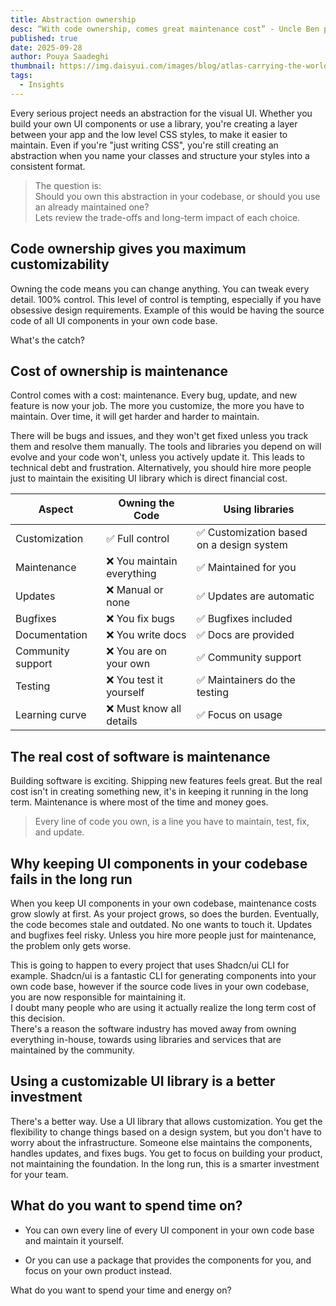 ```yaml
---
title: Abstraction ownership
desc: “With code ownership, comes great maintenance cost” - Uncle Ben probably.
published: true
date: 2025-09-28
author: Pouya Saadeghi
thumbnail: https://img.daisyui.com/images/blog/atlas-carrying-the-world.webp
tags:
  - Insights
---
```



<script>
  import Translate from "$components/Translate.svelte"
</script>

Every serious project needs an abstraction for the visual UI. Whether you build your own UI components or use a library, you're creating a layer between your app and the low level CSS styles, to make it easier to maintain. Even if you're "just writing CSS", you're still creating an abstraction when you name your classes and structure your styles into a consistent format.  

> The question is:  
Should you own this abstraction in your codebase, or should you use an already maintained one?  
Lets review the trade-offs and long-term impact of each choice.

## Code ownership gives you maximum customizability

Owning the code means you can change anything. You can tweak every detail. 100% control. This level of control is tempting, especially if you have obsessive design requirements. Example of this would be having the source code of all UI components in your own code base.

What's the catch?

## Cost of ownership is maintenance

Control comes with a cost: maintenance. Every bug, update, and new feature is now your job. The more you customize, the more you have to maintain. Over time, it will get harder and harder to maintain. 

There will be bugs and issues, and they won't get fixed unless you track them and resolve them manually. The tools and libraries you depend on will evolve and your code won't, unless you actively update it. This leads to technical debt and frustration. Alternatively, you should hire more people just to maintain the exisiting UI library which is direct financial cost.

| Aspect             | Owning the Code          | Using libraries         |
|--------------------|--------------------------|--------------------------|
| Customization      | ✅ Full control          | ✅ Customization based on a design system |
| Maintenance        | ❌ You maintain everything| ✅ Maintained for you    |
| Updates            | ❌ Manual or none         | ✅ Updates are automatic |
| Bugfixes           | ❌ You fix bugs           | ✅ Bugfixes included     |
| Documentation      | ❌ You write docs         | ✅ Docs are provided     |
| Community support  | ❌ You are on your own    | ✅ Community support     |
| Testing            | ❌ You test it yourself   | ✅ Maintainers do the testing |
| Learning curve     | ❌ Must know all details  | ✅ Focus on usage       |

## The real cost of software is maintenance

Building software is exciting. Shipping new features feels great. But the real cost isn't in creating something new, it's in keeping it running in the long term. Maintenance is where most of the time and money goes.

> Every line of code you own, is a line you have to maintain, test, fix, and update.

## Why keeping UI components in your codebase fails in the long run

When you keep UI components in your own codebase, maintenance costs grow slowly at first. As your project grows, so does the burden. Eventually, the code becomes stale and outdated. No one wants to touch it. Updates and bugfixes feel risky. Unless you hire more people just for maintenance, the problem only gets worse.

This is going to happen to every project that uses Shadcn/ui CLI for example. Shadcn/ui is a fantastic CLI for generating components into your own code base, however if the source code lives in your own codebase, you are now responsible for maintaining it.  
I doubt many people who are using it actually realize the long term cost of this decision.  
There's a reason the software industry has moved away from owning everything in-house, towards using libraries and services that are maintained by the community.

## Using a customizable UI library is a better investment

There's a better way. Use a UI library that allows customization. You get the flexibility to change things based on a design system, but you don't have to worry about the infrastructure. Someone else maintains the components, handles updates, and fixes bugs. You get to focus on building your product, not maintaining the foundation. In the long run, this is a smarter investment for your team.

## What do you want to spend time on?

- You can own every line of every UI component in your own code base and maintain it yourself.  

- Or you can use a package that provides the components for you, and focus on your own product instead.

What do you want to spend your time and energy on?
